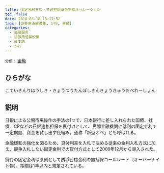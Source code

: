 ```yaml
---
title: 固定金利方式・共通担保資金供給オペレーション
toc: false
date: 2018-05-18 13:22:52
tags: [证券用语解说集, か行, 金融]
categories:
  - 金融服务
  - 证券用语解说集
  - 日本語
  - か行
---
```


`分類：` [金融](/tags/金融/)

## ひらがな

こていきんりほうしき・きょうつうたんぽしきんきょうきゅうおぺれーしょん

## 説明

日銀による公開市場操作の手法の1つで、日本銀行に差し入れられた国債、社債、CPなどの日銀適格担保を裏付けとして、民間金融機関に低利の固定金利で一定期間、資金を貸し出す仕組み。通称「新型オペ」とも呼ばれる。

金融緩和の強化を図るため、貸付利率を入札で決める従来の金利入札方式に加え、競争入札しない固定金利での貸付方式として2009年12月から導入された。

貸付の固定金利は原則として誘導目標金利の無担保コールレート（オーバーナイト物）、期間は1年以内と規定されている。
